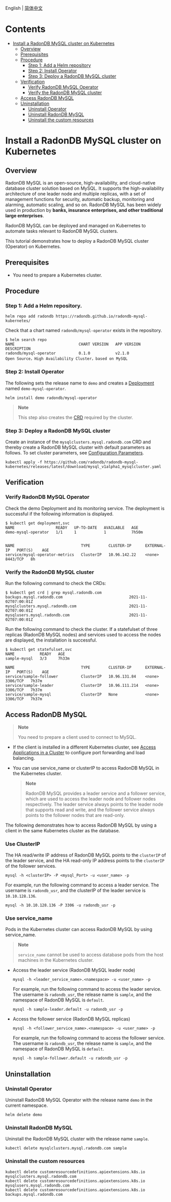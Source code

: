 
English | [简体中文](../zh-cn/deploy_radondb-mysql_operator_on_k8s.md)

Contents
===

* [Install a RadonDB MySQL cluster on Kubernetes](#install-a-radondb-mysql-cluster-on-kubernetes)
  * [Overview](#Overview)
  * [Prerequisites](#prerequisites)
  * [Procedure](#procedure)
    * [Step 1: Add a Helm repository](#step-1-add-a-helm-repository)
    * [Step 2: Install Operator](#step-2-install-operator)
    * [Step 3: Deploy a RadonDB MySQL cluster](#step-3-Deploy-a-radondb-mysql-cluster)
  * [Verification](#verification)
    * [Verify RadonDB MySQL Operator](#verify-radondb-mysql-operator)
    * [Verify the RadonDB MySQL cluster](#verify-the-radondb-mysql-cluster)
  * [Access RadonDB MySQL](#access-radondb-mysql)
  * [Uninstallation](#uninstallation)
    * [Uninstall Operator](#uninstall-operator)
    * [Uninstall RadonDB MySQL](#uninstall-radondb-mysql)
    * [Uninstall the custom resources](#uninstall-the-custom-resources)

# Install a RadonDB MySQL cluster on Kubernetes

## Overview

RadonDB MySQL is an open-source, high-availability, and cloud-native database cluster solution based on MySQL. It supports the high-availability architecture of one leader node and multiple replicas, with a set of management functions for security, automatic backup, monitoring and alarming, automatic scaling, and so on. RadonDB MySQL has been widely used in production by **banks, insurance enterprises, and other traditional large enterprises**.

RadonDB MySQL can be deployed and managed on Kubernetes to automate tasks relevant to RadonDB MySQL clusters.

This tutorial demonstrates how to deploy a RadonDB MySQL cluster (Operator) on Kubernetes.

## Prerequisites

* You need to prepare a Kubernetes cluster.

## Procedure

### Step 1: Add a Helm repository.

```shell
helm repo add radondb https://radondb.github.io/radondb-mysql-kubernetes/
```

Check that a chart named `radondb/mysql-operator` exists in the repository.

```shell
$ helm search repo
NAME                            CHART VERSION   APP VERSION                     DESCRIPTION                 
radondb/mysql-operator          0.1.0           v2.1.0                          Open Source，High Availability Cluster，based on MySQL                     
```

### Step 2: Install Operator

The following sets the release name to `demo` and creates a [Deployment](https://kubernetes.io/docs/concepts/workloads/controllers/deployment/) named `demo-mysql-operator`.

```
helm install demo radondb/mysql-operator
```

> **Note**
> 
> This step also creates the [CRD](https://kubernetes.io/docs/concepts/extend-kubernetes/api-extension/custom-resources/) required by the cluster.

### Step 3: Deploy a RadonDB MySQL cluster

Create an instance of the `mysqlclusters.mysql.radondb.com` CRD and thereby create a RadonDB MySQL cluster with default parameters as follows. To set cluster parameters, see [Configuration Parameters](../zh-cn/config_para.md).

```kubectl
kubectl apply -f https://github.com/radondb/radondb-mysql-kubernetes/releases/latest/download/mysql_v1alpha1_mysqlcluster.yaml
```

## Verification

### Verify RadonDB MySQL Operator

Check the demo Deployment and its monitoring service. The deployment is successful if the following information is displayed.

```kubectl
$ kubectl get deployment,svc
NAME                  READY   UP-TO-DATE   AVAILABLE   AGE
demo-mysql-operator   1/1     1            1           7h50m


NAME                             TYPE        CLUSTER-IP      EXTERNAL-IP   PORT(S)    AGE
service/mysql-operator-metrics   ClusterIP   10.96.142.22    <none>        8443/TCP   8h
```

### Verify the RadonDB MySQL cluster

Run the following command to check the CRDs:

```kubectl
$ kubectl get crd | grep mysql.radondb.com
backups.mysql.radondb.com                             2021-11-02T07:00:01Z
mysqlclusters.mysql.radondb.com                       2021-11-02T07:00:01Z
mysqlusers.mysql.radondb.com                          2021-11-02T07:00:01Z
```

Run the following command to check the cluster. If a statefulset of three replicas (RadonDB MySQL nodes) and services used to access the nodes are displayed, the installation is successful.

```kubectl
$ kubectl get statefulset,svc
NAME           READY   AGE
sample-mysql   3/3     7h33m

NAME                             TYPE        CLUSTER-IP      EXTERNAL-IP   PORT(S)    AGE
service/sample-follower          ClusterIP   10.96.131.84    <none>        3306/TCP   7h37m
service/sample-leader            ClusterIP   10.96.111.214   <none>        3306/TCP   7h37m
service/sample-mysql             ClusterIP   None            <none>        3306/TCP   7h37m
```

## Access RadonDB MySQL

> **Note**
> 
> You need to prepare a client used to connect to MySQL.

- If the client is installed in a different Kubernetes cluster, see [Access Applications in a Cluster](https://kubernetes.io/docs/tasks/access-application-cluster/) to configure port forwarding and load balancing.

- You can use service_name or clusterIP to access RadonDB MySQL in the Kubernetes cluster.
  
  > **Note**
  > 
  > RadonDB MySQL provides a leader service and a follower service, which are used to access the leader node and follower nodes respectively. The leader service always points to the leader node that supports read and write, and the follower service always points to the follower nodes that are read-only.

The following demonstrates how to access RadonDB MySQL by using a client in the same Kubernetes cluster as the database.

### Use ClusterIP

The HA read/write IP address of RadonDB MySQL points to the `clusterIP` of the leader service, and the HA read-only IP address points to the `clusterIP` of the follower services.

```shell
mysql -h <clusterIP> -P <mysql_Port> -u <user_name> -p
```

For example, run the following command to access a leader service. The username is `radondb_usr`, and the clusterIP of the leader service is `10.10.128.136`.

```shell
mysql -h 10.10.128.136 -P 3306 -u radondb_usr -p
```

### Use service_name

Pods in the Kubernetes cluster can access RadonDB MySQL by using service_name.

> **Note**
> 
> `service_name` cannot be used to access database pods from the host machines in the Kubernetes cluster.

* Access the leader service (RadonDB MySQL leader node)
  
  ```shell
  mysql -h <leader_service_name>.<namespace> -u <user_name> -p
  ```
  
  For example, run the following command to access the leader service. The username is `radondb_usr`, the release name is `sample`, and the namespace of RadonDB MySQL is `default`.
  
  ```shell
  mysql -h sample-leader.default -u radondb_usr -p
  ```

* Access the follower service (RadonDB MySQL replicas)
  
  ```shell
  mysql -h <follower_service_name>.<namespace> -u <user_name> -p
  ```

  For example, run the following command to access the follower service. The username is `radondb_usr`, the release name is `sample`, and the namespace of RadonDB MySQL is `default`.
  
  ```shell
  mysql -h sample-follower.default -u radondb_usr -p  
  ```

## Uninstallation

### Uninstall Operator

Uninstall RadonDB MySQL Operator with the release name `demo` in the current namespace.

```shell
helm delete demo
```

### Uninstall RadonDB MySQL

Uninstall the RadonDB MySQL cluster with the release name `sample`.

```kubectl
kubectl delete mysqlclusters.mysql.radondb.com sample
```

### Uninstall the custom resources

```kubectl
kubectl delete customresourcedefinitions.apiextensions.k8s.io mysqlclusters.mysql.radondb.com
kubectl delete customresourcedefinitions.apiextensions.k8s.io mysqlusers.mysql.radondb.com
kubectl delete customresourcedefinitions.apiextensions.k8s.io backups.mysql.radondb.com
```